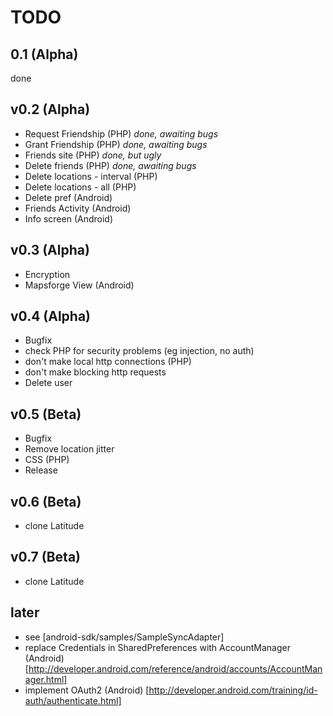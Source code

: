 TODO
====

0.1 (Alpha)
---
done

v0.2 (Alpha)
----
- Request Friendship (PHP) *done, awaiting bugs*
- Grant Friendship (PHP) *done, awaiting bugs*
- Friends site (PHP) *done, but ugly*
- Delete friends (PHP) *done, awaiting bugs*
- Delete locations - interval (PHP)
- Delete locations - all (PHP)
- Delete pref (Android)
- Friends Activity (Android)
- Info screen (Android)

v0.3 (Alpha)
-----------
- Encryption
- Mapsforge View (Android)

v0.4 (Alpha)
------------
- Bugfix
- check PHP for security problems (eg injection, no auth)
- don't make local http connections (PHP)
- don't make blocking http requests
- Delete user

v0.5 (Beta)
-----------
- Bugfix
- Remove location jitter
- CSS (PHP)
- Release

v0.6 (Beta)
-----------
- clone Latitude

v0.7 (Beta)
-----------
- clone Latitude

later
-----
- see [android-sdk/samples/SampleSyncAdapter]
- replace Credentials in SharedPreferences with AccountManager (Android) [http://developer.android.com/reference/android/accounts/AccountManager.html]
- implement OAuth2 (Android) [http://developer.android.com/training/id-auth/authenticate.html]

